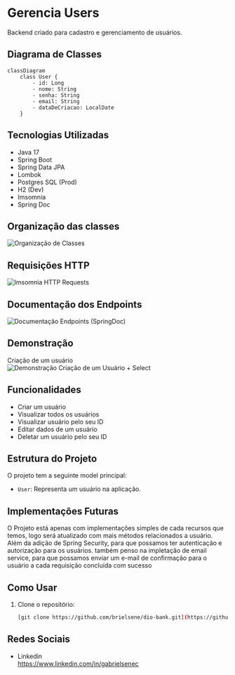 # Gerencia Users
Backend criado para cadastro e gerenciamento de usuários.


## Diagrama de Classes
```mermaid
classDiagram
    class User {
        - id: Long
        - nome: String
        - senha: String
        - email: String
        - dataDeCriacao: LocalDate
    }
```


## Tecnologias Utilizadas

- Java 17
- Spring Boot
- Spring Data JPA
- Lombok
- Postgres SQL (Prod)
- H2 (Dev)
- Imsomnia
- Spring Doc


## Organização das classes
![Organização de Classes](https://github.com/brielsene/gerencia_user/assets/87671071/0a217b98-2bd6-4f33-b938-afdb323da95c)

## Requisições HTTP
![Imsomnia HTTP Requests](https://github.com/brielsene/gerencia_user/assets/87671071/42ff3cf3-79ee-4d22-893b-82dcf885516e)

## Documentação dos Endpoints
![Documentação Endpoints (SpringDoc)](https://github.com/brielsene/gerencia_user/assets/87671071/2685e3a5-c2ad-4dca-b5d2-cc8ce6f2f907)


## Demonstração
Criação de um usuário
<br>
![Demonstração Criação de um Usuário + Select](https://github.com/brielsene/gerencia_user/assets/87671071/39016dad-19e2-45b1-815d-3ac0e19adeab)



## Funcionalidades
- Criar um usuário
- Visualizar todos os usuários
- Visualizar usuário pelo seu ID
- Editar dados de um usuário
- Deletar um usuário pelo seu ID

## Estrutura do Projeto

O projeto tem a seguinte model principal:

- `User`: Representa um usuário na aplicação.


## Implementações Futuras
O Projeto está apenas com implementações simples de cada recursos que temos, logo será atualizado com mais métodos relacionados a usuário.
Além da adição de Spring Security, para que possamos ter autenticação e autorização para os usuários. também penso na impletação de email service,
para que possamos enviar um e-mail de confirmação para o usuário a cada requisição concluída com sucesso

## Como Usar

1. Clone o repositório:

   ```bash
   [git clone https://github.com/brielsene/dio-bank.git](https://github.com/brielsene/gerencia_user.git)

## Redes Sociais
- Linkedin
  <br>
https://www.linkedin.com/in/gabrielsenec





